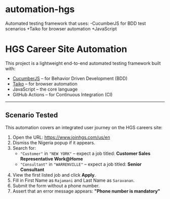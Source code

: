 # automation-hgs
Automated testing framework that uses: -CucumberJS for BDD test scenarios +Taiko for browser automation +JavaScript
# HGS Career Site Automation

This project is a lightweight end-to-end automated testing framework built with:

-  [CucumberJS](https://github.com/cucumber/cucumber-js) – for Behavior Driven Development (BDD)
-  [Taiko](https://taiko.dev) – for browser automation
-  JavaScript – the core language
-  GitHub Actions – for Continuous Integration (CI)

---

##  Scenario Tested

This automation covers an integrated user journey on the HGS careers site:

1. Open the URL: https://www.joinhgs.com/us/en
2. Dismiss the Nigeria popup if it appears.
3. Search for:
   - `"Customer"` in `"NEW YORK"` – expect a job titled: **Customer Sales Representative Work@Home**
   - `"Consultant"` in `"WARRENVILLE"` – expect a job titled: **Senior Consultant**
4. View the first listed job and click **Apply**.
5. Fill in First Name as `Rajamani` and Last Name as `Saravanan`.
6. Submit the form without a phone number.
7. Assert that an error message appears: **"Phone number is mandatory"**





